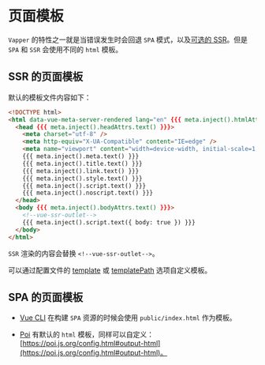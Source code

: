 # 页面模板

`Vapper` 的特性之一就是当错误发生时会回退 `SPA` 模式，以及[可选的 SSR](/zh/routes-meta.html#可选的-ssr)。但是 `SPA` 和 `SSR` 会使用不同的 `html` 模板。

## SSR 的页面模板

默认的模板文件内容如下：

```html
<!DOCTYPE html>
<html data-vue-meta-server-rendered lang="en" {{{ meta.inject().htmlAttrs.text() }}}>
  <head {{{ meta.inject().headAttrs.text() }}}>
    <meta charset="utf-8" />
    <meta http-equiv="X-UA-Compatible" content="IE=edge" />
    <meta name="viewport" content="width=device-width, initial-scale=1, maximum-scale=1, user-scalable=no, minimal-ui" />
    {{{ meta.inject().meta.text() }}}
    {{{ meta.inject().title.text() }}}
    {{{ meta.inject().link.text() }}}
    {{{ meta.inject().style.text() }}}
    {{{ meta.inject().script.text() }}}
    {{{ meta.inject().noscript.text() }}}
  </head>
  <body {{{ meta.inject().bodyAttrs.text() }}}>
    <!--vue-ssr-outlet-->
    {{{ meta.inject().script.text({ body: true }) }}}
  </body>
</html>
```

`SSR` 渲染的内容会替换 `<!--vue-ssr-outlet-->`。

可以通过配置文件的 [template](/zh/config.html#template) 或 [templatePath](/zh/config.html#templatepath) 选项自定义模板。

## SPA 的页面模板

- [Vue CLI](https://cli.vuejs.org/) 在构建 `SPA` 资源的时候会使用 `public/index.html` 作为模板。

- [Poi](https://poi.js.org/) 有默认的 `html` 模板，同样可以自定义：[https://poi.js.org/config.html#output-html](https://poi.js.org/config.html#output-html)。